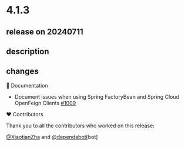 # 4.1.3

## release on 20240711
## description
## changes
📔 Documentation

* Document issues when using Spring FactoryBean and Spring Cloud OpenFeign Clients <a href="https://github.com/spring-cloud/spring-cloud-openfeign/issues/1009" data-hovercard-type="issue" data-hovercard-url="/spring-cloud/spring-cloud-openfeign/issues/1009/hovercard">#1009</a>

❤️ Contributors

Thank you to all the contributors who worked on this release:

<a class="user-mention notranslate" data-hovercard-type="user" data-hovercard-url="/users/XiaotianZha/hovercard" data-octo-click="hovercard-link-click" data-octo-dimensions="link_type:self" href="https://github.com/XiaotianZha">@XiaotianZha</a> and <a class="user-mention notranslate" data-hovercard-type="organization" data-hovercard-url="/orgs/dependabot/hovercard" data-octo-click="hovercard-link-click" data-octo-dimensions="link_type:self" href="https://github.com/dependabot">@dependabot</a>[bot]

